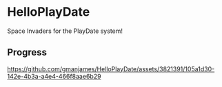 # HelloPlayDate

Space Invaders for the PlayDate system!

## Progress


https://github.com/gmanjames/HelloPlayDate/assets/3821391/105a1d30-142e-4b3a-a4e4-466f8aae6b29




